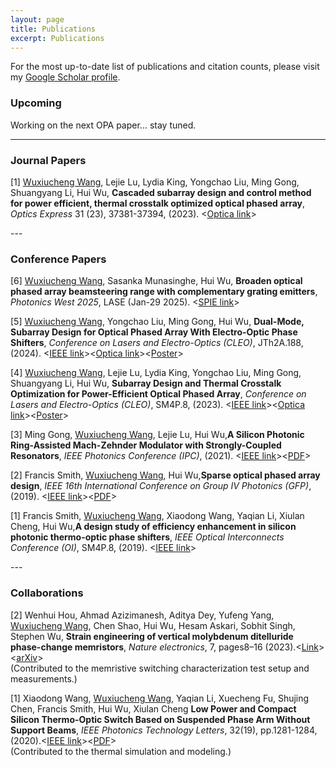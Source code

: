```yaml
---
layout: page
title: Publications
excerpt: Publications
---
```


For the most up-to-date list of publications and citation counts, please visit my [Google Scholar profile](https://scholar.google.com/citations?hl=en&user=GkOJbxgAAAAJ&view_op=list_works&sortby=pubdate).

### Upcoming
Working on the next OPA paper... stay tuned.

---

### Journal Papers
<p>[1] <u> Wuxiucheng Wang</u>, Lejie Lu, Lydia King, Yongchao Liu, Ming Gong, Shuangyang Li, Hui Wu, <strong>Cascaded subarray design and control method for power efficient, thermal crosstalk optimized optical phased array</strong>, <em>Optics Express</em> 31 (23), 37381-37394, (2023). &lt;<a href="https://opg.optica.org/oe/fulltext.cfm?uri=oe-31-23-37381&id=541030">Optica link</a>&gt;</p>
---

### Conference Papers
<p>[6] <u> Wuxiucheng Wang</u>, Sasanka Munasinghe, Hui Wu, <strong>Broaden optical phased array beamsteering range with complementary grating emitters</strong>, <em>Photonics West 2025</em>, LASE (Jan-29 2025). &lt;<a href="https://doi.org/10.1117/12.3043452">SPIE link</a>&gt;</p>

<p>[5] <u> Wuxiucheng Wang</u>, Yongchao Liu, Ming Gong, Hui Wu, <strong>Dual-Mode, Subarray Design for Optical Phased Array With Electro-Optic Phase Shifters</strong>, <em>Conference on Lasers and Electro-Optics (CLEO)</em>, JTh2A.188, (2024). &lt;<a href="https://ieeexplore.ieee.org/abstract/document/10727269">IEEE link</a>&gt;&lt;<a href="https://opg.optica.org/abstract.cfm?uri=CLEO_AT-2024-JTh2A.188">Optica link</a>&gt;&lt;<a href="{{ site.url }}{{ site.baseurl }}/research/poster/CLEO-2024-Poster/">Poster</a>&gt;</p>

<p>[4] <u> Wuxiucheng Wang</u>, Lejie Lu, Lydia King, Yongchao Liu, Ming Gong, Shuangyang Li, Hui Wu, <strong>Subarray Design and Thermal Crosstalk Optimization for Power-Efficient Optical Phased Array</strong>, <em>Conference on Lasers and Electro-Optics (CLEO)</em>, SM4P.8, (2023). &lt;<a href="https://ieeexplore.ieee.org/abstract/document/10258690">IEEE link</a>&gt;&lt;<a href="https://opg.optica.org/abstract.cfm?uri=CLEO_SI-2023-SM4P.8">Optica link</a>&gt;&lt;<a href="{{ site.url }}{{ site.baseurl }}/research/poster/CLEO-2023-Poster/">Poster</a>&gt;</p>

<p>[3] Ming Gong, <u> Wuxiucheng Wang</u>, Lejie Lu, Hui Wu,<strong>A Silicon Photonic Ring-Assisted Mach-Zehnder Modulator with Strongly-Coupled Resonators</strong>, <em>IEEE Photonics Conference (IPC)</em>, (2021). &lt;<a href="https://ieeexplore.ieee.org/abstract/document/9592854">IEEE link</a>&gt;&lt;<a href="https://par.nsf.gov/servlets/purl/10308788">PDF</a>&gt;</p>

<p>[2] Francis Smith, <u> Wuxiucheng Wang</u>, Hui Wu,<strong>Sparse optical phased array design</strong>, <em>IEEE 16th International Conference on Group IV Photonics (GFP)</em>, (2019). &lt;<a href="https://ieeexplore.ieee.org/abstract/document/8925961">IEEE link</a>&gt;&lt;<a href="https://par.nsf.gov/servlets/purl/10113006">PDF</a>&gt;</p>

<p>[1] Francis Smith, <u> Wuxiucheng Wang</u>, Xiaodong Wang, Yaqian Li, Xiulan Cheng, Hui Wu,<strong>A design study of efficiency enhancement in silicon photonic thermo-optic phase shifters</strong>, <em>IEEE Optical Interconnects Conference (OI)</em>, SM4P.8, (2019). &lt;<a href="https://ieeexplore.ieee.org/document/8714481">IEEE link</a>&gt;</p>
---

### Collaborations
<p>[2] Wenhui Hou, Ahmad Azizimanesh, Aditya Dey, Yufeng Yang, <u> Wuxiucheng Wang</u>, Chen Shao, Hui Wu, Hesam Askari, Sobhit Singh, Stephen Wu, <strong>
Strain engineering of vertical molybdenum ditelluride phase-change memristors</strong>, <em>Nature electronics</em>, 7, pages8–16 (2023).&lt;<a href="https://www.nature.com/articles/s41928-023-01071-2">Link</a>&gt;&lt;<a href="https://arxiv.org/abs/2308.13637">arXiv</a>&gt;<br>(Contributed to the memristive switching characterization test setup and measurements.)</p>

<p>[1] Xiaodong Wang, <u> Wuxiucheng Wang</u>, Yaqian Li, Xuecheng Fu, Shujing Chen, Francis Smith, Hui Wu, Xiulan Cheng <strong>Low Power and Compact Silicon Thermo-Optic Switch Based on Suspended Phase Arm Without Support Beams</strong>, <em>IEEE Photonics Technology Letters</em>, 32(19), pp.1281-1284, (2020).&lt;<a href="https://ieeexplore.ieee.org/abstract/document/9184872">IEEE link</a>&gt;&lt;<a href="https://par.nsf.gov/servlets/purl/10198282">PDF</a>&gt;<br>(Contributed to the thermal simulation and modeling.)</p>












